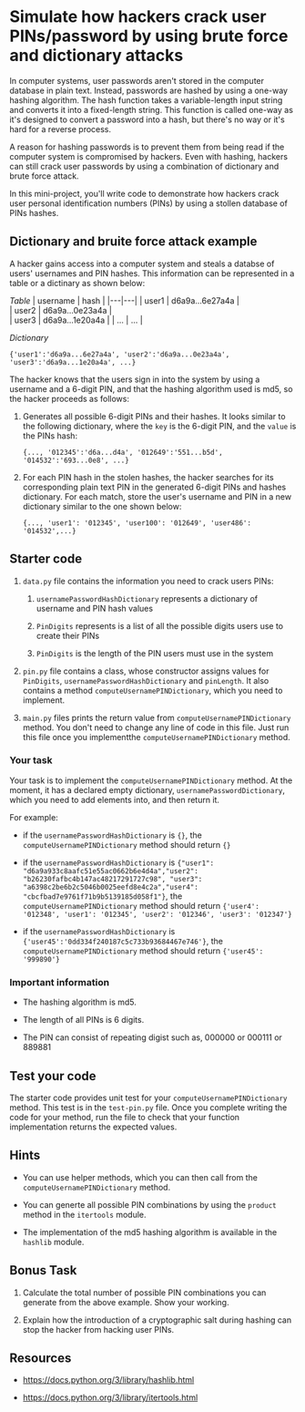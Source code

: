 # Simulate how hackers crack user PINs/password by using brute force and dictionary attacks 

In computer systems, user passwords aren't stored in the computer database in plain text. Instead, passwords are hashed by using a one-way hashing algorithm. The hash function takes a variable-length input string and converts it into a fixed-length string. This function is called one-way as it's designed to convert a password into a hash, but there's no way or it's hard for a reverse process. 

A reason for hashing passwords is to prevent them from being read if the computer system is compromised by hackers. Even with hashing, hackers can still crack user passwords by using a combination of dictionary and brute force attack. 

In this mini-project, you'll write code to demonstrate how hackers crack user personal identification numbers (PINs) by using a stollen database of PINs hashes.

## Dictionary and bruite force attack example

A hacker gains access into a computer system and steals a databse of users' usernames and PIN hashes. This information can be represented in a table or a dictinary as shown below:

*Table*
|  username | hash  | 
|---|---|
| user1  | d6a9a...6e27a4a  |  
| user2  | d6a9a...0e23a4a  |   
| user3  | d6a9a...1e20a4a  | 
| ...  | ...  |

*Dictionary*

`{'user1':'d6a9a...6e27a4a', 'user2':'d6a9a...0e23a4a', 'user3':'d6a9a...1e20a4a', ...}`

The hacker knows that the users sign in into the system by using a username and a 6-digit PIN, and that the hashing algorithm used is md5, so the hacker proceeds as follows: 

1. Generates all possible 6-digit PINs and their hashes. It looks similar to the following dictionary, where the `key` is the 6-digit PIN, and the `value` is the PINs hash: 
  
    `{..., '012345':'d6a...d4a', '012649':'551...b5d', '014532':'693...0e8', ...}`
  
1. For each PIN hash in the stolen hashes, the hacker searches for its corresponding plain text PIN in the generated 6-digit PINs and hashes dictionary. For each match, store the user's username and PIN in a new dictionary similar to the one shown below:

   `{..., 'user1': '012345', 'user100': '012649', 'user486': '014532',...}`


## Starter code

1. `data.py` file contains the information you need to crack users PINs: 
    
    1. `usernamePasswordHashDictionary` represents a dictionary of username and PIN hash values
    
    1. `PinDigits` represents is a list of all the possible digits users use to create their PINs
    
    1. `PinDigits` is the length of the PIN users must use in the system

1. `pin.py` file contains a class, whose constructor assigns values for `PinDigits`, `usernamePasswordHashDictionary` and `pinLength`. It also contains a method `computeUsernamePINDictionary`, which you need to implement. 

1. `main.py` files prints the return value from `computeUsernamePINDictionary` method. You don't need to change any line of code in this file. Just run this file once you implementthe `computeUsernamePINDictionary` method. 

### Your task

Your task is to implement the `computeUsernamePINDictionary` method. At the moment, it has a declared empty dictionary, `usernamePasswordDictionary`, which you need to add elements into, and then return it.  

For example: 

- if the `usernamePasswordHashDictionary` is `{}`, the `computeUsernamePINDictionary` method should return `{}`

- if the `usernamePasswordHashDictionary` is `{"user1": "d6a9a933c8aafc51e55ac0662b6e4d4a","user2": "b26230fafbc4b147ac48217291727c98", "user3": "a6398c2be6b2c5046b0025eefd8e4c2a","user4": "cbcfbad7e9761f71b9b5139185d058f1"}`, the `computeUsernamePINDictionary` method should return `{'user4': '012348', 'user1': '012345', 'user2': '012346', 'user3': '012347'}`

- if the `usernamePasswordHashDictionary` is `{'user45':'0dd334f240187c5c733b93684467e746'}`, the `computeUsernamePINDictionary` method should return `{'user45': '999890'}`

### Important information

- The hashing algorithm is md5.

- The length of all PINs is 6 digits.

- The PIN can consist of repeating digist such as, 000000 or 000111 or 889881

## Test your code

The starter code provides unit test for your `computeUsernamePINDictionary` method. This test is in the `test-pin.py` file. Once you complete writing the code for your method, run the file to check that your function implementation returns the expected values.  

## Hints

- You can use helper methods, which you can then call from the `computeUsernamePINDictionary` method.  

- You can generte all possible PIN combinations by using the `product` method in the `itertools` module.

- The implementation of the md5 hashing algorithm is available in the `hashlib` module. 

## Bonus Task

1. Calculate the total number of possible PIN combinations you can generate from the above example. Show your working. 

1. Explain how the introduction of a cryptographic salt during hashing can stop the hacker from hacking user PINs. 

## Resources 

- https://docs.python.org/3/library/hashlib.html 

- https://docs.python.org/3/library/itertools.html

